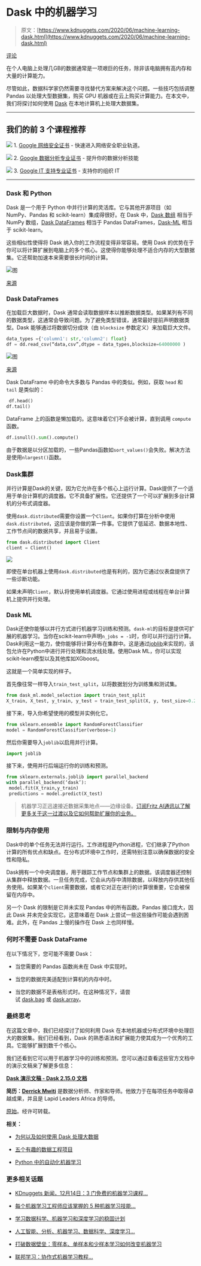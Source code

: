 # Dask 中的机器学习

> 原文：[https://www.kdnuggets.com/2020/06/machine-learning-dask.html](https://www.kdnuggets.com/2020/06/machine-learning-dask.html)

[评论](#comments)

在个人电脑上处理几GB的数据通常是一项艰巨的任务，除非该电脑拥有高内存和大量的计算能力。

尽管如此，数据科学家仍然需要寻找替代方案来解决这个问题。一些技巧包括调整 Pandas 以处理大型数据集，购买 GPU 机器或在云上购买计算能力。在本文中，我们将探讨如何使用 [Dask](https://dask.org/) 在本地计算机上处理大数据集。

* * *

## 我们的前 3 个课程推荐

![](../Images/0244c01ba9267c002ef39d4907e0b8fb.png) 1\. [Google 网络安全证书](https://www.kdnuggets.com/google-cybersecurity) - 快速进入网络安全职业轨道。

![](../Images/e225c49c3c91745821c8c0368bf04711.png) 2\. [Google 数据分析专业证书](https://www.kdnuggets.com/google-data-analytics) - 提升你的数据分析技能

![](../Images/0244c01ba9267c002ef39d4907e0b8fb.png) 3\. [Google IT 支持专业证书](https://www.kdnuggets.com/google-itsupport) - 支持你的组织 IT

* * *

### Dask 和 Python

Dask 是一个用于 Python 中并行计算的灵活库。它与其他开源项目（如 NumPy、Pandas 和 scikit-learn）集成得很好。在 Dask 中，[Dask 数组](https://docs.dask.org/en/latest/array.html) 相当于 NumPy 数组，[Dask DataFrames](https://docs.dask.org/en/latest/dataframe.html) 相当于 Pandas DataFrames，[Dask-ML](https://ml.dask.org/) 相当于 scikit-learn。

这些相似性使得将 Dask 纳入你的工作流程变得非常容易。使用 Dask 的优势在于你可以将计算扩展到电脑上的多个核心。这使得你能够处理不适合内存的大型数据集。它还帮助加速本来需要很长时间的计算。

![图](../Images/e812ece84005237a2818fcfe66918ac8.png)

[来源](https://dask.org/)

### Dask DataFrames

在加载巨大数据时，Dask 通常会读取数据样本以推断数据类型。如果某列有不同的数据类型，这通常会导致问题。为了避免类型错误，通常最好提前声明数据类型。Dask 能够通过将数据切分成块（由 `blocksize` 参数定义）来加载巨大文件。

```py
data_types ={'column1': str,'column2': float}
df = dd.read_csv(“data,csv”,dtype = data_types,blocksize=64000000 )
```

![图](../Images/5742054bfc128a1492d8afc31c6a87ec.png)

[来源](https://dask.org/)

Dask DataFrame 中的命令大多数与 Pandas 中的类似。例如，获取 `head` 和 `tail` 是类似的：

```py
 df.head()
df.tail()
```

DataFrame 上的函数是懒加载的。这意味着它们不会被计算，直到调用 `compute` 函数。

```py
df.isnull().sum().compute()
```

由于数据是以分区加载的，一些Pandas函数如`sort_values()`会失败。解决方法是使用`nlargest()`函数。

### Dask集群

并行计算是Dask的关键，因为它允许在多个核心上运行计算。Dask提供了一个适用于单台计算机的调度器。它不具备扩展性。它还提供了一个可以扩展到多台计算机的分布式调度器。

使用`dask.distributed`需要你设置一个`Client`。如果你打算在分析中使用`dask.distributed`，这应该是你做的第一件事。它提供了低延迟、数据本地性、工作节点间的数据共享，并且易于设置。

```py
from dask.distributed import Client
client = Client()
```

![](../Images/5c70485c72f6d940cbc7583df741811a.png)

即使在单台机器上使用`dask.distributed`也是有利的，因为它通过仪表盘提供了一些诊断功能。

如果未声明`Client`，默认将使用单机调度器。它通过使用进程或线程在单台计算机上提供并行处理。

### Dask ML

Dask还使你能够以并行方式进行机器学习训练和预测。`dask-ml`的目标是提供可扩展的机器学习。当你在scikit-learn中声明`n_jobs = -1`时，你可以并行运行计算。Dask利用这一能力，使你能够将计算分布在集群中。这是通过[joblib](https://joblib.readthedocs.io/en/latest/)来实现的，该包允许在Python中进行并行处理和流水线处理。使用Dask ML，你可以实现scikit-learn模型以及其他库如XGboost。

这就是一个简单实现的样子。

首先像往常一样导入`train_test_split`，以将数据划分为训练集和测试集。

```py
from dask_ml.model_selection import train_test_split
X_train, X_test, y_train, y_test = train_test_split(X, y, test_size=0.2)
```

接下来，导入你希望使用的模型并实例化它。

```py
from sklearn.ensemble import RandomForestClassifier
model = RandomForestClassifier(verbose=1)
```

然后你需要导入`joblib`以启用并行计算。

```py
import joblib
```

接下来，使用并行后端运行你的训练和预测。

```py
from sklearn.externals.joblib import parallel_backend
with parallel_backend(‘dask’):
 model.fit(X_train,y_train)
 predictions = model.predict(X_test)
```

> 机器学习正迅速接近数据采集地点——边缘设备。[订阅Fritz AI通讯以了解更多关于这一过渡以及它如何帮助扩展你的业务。](https://www.fritz.ai/newsletter?utm_campaign=fritzai-newsletter-scale6&utm_source=heartbeat)

### 限制与内存使用

Dask中的单个任务无法并行运行。工作进程是Python进程，它们继承了Python计算的所有优点和缺点。在分布式环境中工作时，还需特别注意以确保数据的安全性和隐私。

Dask拥有一个中央调度器，用于跟踪工作节点和集群上的数据。该调度器还控制从集群中释放数据。一旦任务完成，它会从内存中清除数据，以释放内存供其他任务使用。如果某个`client`需要数据，或者它对正在进行的计算很重要，它会被保留在内存中。

另一个 Dask 的限制是它并未实现 Pandas 中的所有函数。Pandas 接口庞大，因此 Dask 并未完全实现它。这意味着在 Dask 上尝试一些这些操作可能会遇到困难。此外，在 Pandas 上慢的操作在 Dask 上也同样慢。

### 何时不需要 Dask DataFrame

在以下情况下，您可能不需要 Dask：

+   当您需要的 Pandas 函数尚未在 Dask 中实现时。

+   当您的数据完美适配到计算机的内存中时。

+   当您的数据不是表格形式时。在这种情况下，请尝试 [dask.bag](https://docs.dask.org/en/latest/bag.html) 或 [dask.array](https://docs.dask.org/en/latest/array.html)。

### 最终思考

在这篇文章中，我们已经探讨了如何利用 Dask 在本地机器或分布式环境中处理巨大的数据集。我们已经看到，Dask 的熟悉语法和扩展能力使其成为一个优秀的工具。它能够扩展到数千个核心。

我们还看到它可以用于机器学习中的训练和预测。您可以通过查看这些官方文档中的演示文稿来了解更多信息：

[**Dask 演示文稿 - Dask 2.15.0 文档**](https://docs.dask.org/en/latest/presentations.html)

**简历：[Derrick Mwiti](https://derrickmwiti.com/)** 是数据分析师、作家和导师。他致力于在每项任务中取得卓越成果，并且是 Lapid Leaders Africa 的导师。

[原始](https://heartbeat.fritz.ai/machine-learning-in-dask-e234c98ef07)。经许可转载。

**相关：**

+   [为何以及如何使用 Dask 处理大数据](/2020/04/dask-big-data.html)

+   [五个有趣的数据工程项目](/2020/03/data-engineering-projects.html)

+   [Python 中的自动化机器学习](/2019/01/automated-machine-learning-python.html)

### 更多相关话题

+   [KDnuggets 新闻，12月14日：3 门免费的机器学习课程…](https://www.kdnuggets.com/2022/n48.html)

+   [每个机器学习工程师应该掌握的 5 种机器学习技能…](https://www.kdnuggets.com/2023/03/5-machine-learning-skills-every-machine-learning-engineer-know-2023.html)

+   [学习数据科学、机器学习和深度学习的稳固计划](https://www.kdnuggets.com/2023/01/mwiti-solid-plan-learning-data-science-machine-learning-deep-learning.html)

+   [人工智能、分析、机器学习、数据科学、深度学习…](https://www.kdnuggets.com/2021/12/developments-predictions-ai-machine-learning-data-science-research.html)

+   [打破数据壁垒：零样本、单样本和少样本学习如何改变机器学习](https://www.kdnuggets.com/2023/08/breaking-data-barrier-zeroshot-oneshot-fewshot-learning-transforming-machine-learning.html)

+   [联邦学习：协作式机器学习教程…](https://www.kdnuggets.com/2021/12/federated-learning-collaborative-machine-learning-tutorial-get-started.html)
